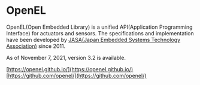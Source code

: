 # OpenEL

OpenEL(Open Embedded Library) is a unified API(Application Programming Interface) for actuators and sensors. The specifications and implementation have been developed by [JASA(Japan Embedded Systems Technology Association)](https://www.jasa.or.jp/data/english/) since 2011.

As of November 7, 2021, version 3.2 is available.

[https://openel.github.io/](https://openel.github.io/)
[https://github.com/openel/](https://github.com/openel/)

